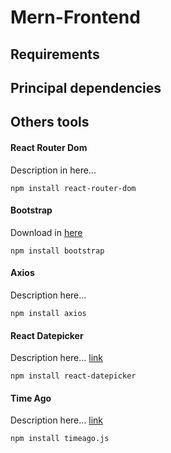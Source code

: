 # Mern-Frontend

## Requirements

## Principal dependencies

## Others tools

#### React Router Dom
Description in here...

    npm install react-router-dom


#### Bootstrap
Download in [here](https://getbootstrap.com/docs/4.5/getting-started/download/)

    npm install bootstrap

#### Axios
Description here...

    npm install axios

#### React Datepicker
Description here... [link](https://reactdatepicker.com/)

    npm install react-datepicker

#### Time Ago
Description here... [link](https://github.com/hustcc/timeago.js?files=1)

    npm install timeago.js